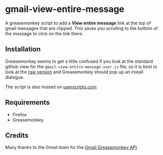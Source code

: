 gmail-view-entire-message
=========================

A greasemonkey script to add a **View entire message** link at the top of gmail
messages that are clipped. This saves you scrolling to the bottom of the
message to click on the link there.

Installation
------------

Greasemonkey seems to get a little confused if you look at the standard github
view for the `gmail-view-entire-message.user.js` file, so it is best to look at
the [raw version](http://github.com/michaeljones/gmail-view-entire-message/raw/master/gmail-view-entire-message.user.js)
and Greasemonkey should pop up an install dialogue.

The script is also hosted on [userscripts.com](http://userscripts.org/scripts/show/63051).

Requirements
------------

* Firefox
* Greasemonkey

Credits
-------

Many thanks to the Gmail team for the [Gmail Greasemonkey API](http://code.google.com/p/gmail-greasemonkey/wiki/GmailGreasemonkey10API). 

